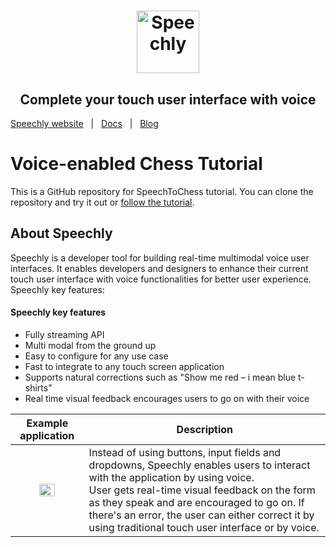 <h1 align="center">
<a href="https://www.speechly.com/?utm_source=github&utm_medium=speech-to-chess&utm_campaign=header"><img src="https://www.speechly.com/img/logo-speechly.svg" height="100" alt="Speechly"></a>
</h1>
<h2 align="center">
Complete your touch user interface with voice
</h2>

[Speechly website](https://www.speechly.com/?utm_source=github&utm_medium=speech-to-chess&utm_campaign=header)&nbsp;&nbsp;&nbsp;|&nbsp;&nbsp;&nbsp;[Docs](https://www.speechly.com/docs/?utm_source=github&utm_medium=speech-to-chess&utm_campaign=header)&nbsp;&nbsp;&nbsp;|&nbsp;&nbsp;&nbsp;[Blog](https://www.speechly.com/blog/?utm_source=github&utm_medium=speech-to-chess&utm_campaign=header)


# Voice-enabled Chess Tutorial

This is a GitHub repository for SpeechToChess tutorial. You can clone the repository and try it out or [follow the tutorial](https://docs.speechly.com/client-libraries/web-client/tutorial/).

## About Speechly

Speechly is a developer tool for building real-time multimodal voice user interfaces. It enables developers and designers to enhance their current touch user interface with voice functionalities for better user experience. Speechly key features:

#### Speechly key features

- Fully streaming API
- Multi modal from the ground up
- Easy to configure for any use case
- Fast to integrate to any touch screen application
- Supports natural corrections such as "Show me red – i mean blue t-shirts"
- Real time visual feedback encourages users to go on with their voice

|                  Example application                  | Description                                                                                                                                                                                                                                                                                                                               |
| :---------------------------------------------------: | ----------------------------------------------------------------------------------------------------------------------------------------------------------------------------------------------------------------------------------------------------------------------------------------------------------------------------------------- |
| <img src="https://i.imgur.com/v9o1JHf.gif" width=50%> | Instead of using buttons, input fields and dropdowns, Speechly enables users to interact with the application by using voice. <br />User gets real-time visual feedback on the form as they speak and are encouraged to go on. If there's an error, the user can either correct it by using traditional touch user interface or by voice. |

